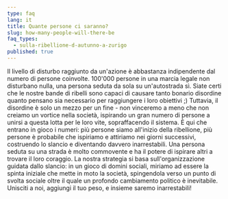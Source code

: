 ```yaml
---
type: faq
lang: it
title: Quante persone ci saranno?
slug: how-many-people-will-there-be
faq_types:
  - sulla-ribellione-d-autunno-a-zurigo
published: true
---
```

Il livello di disturbo raggiunto da un'azione è abbastanza indipendente dal numero di persone coinvolte. 100'000 persone in una marcia legale non disturbano nulla, una persona seduta da sola su un'autostrada sì. Siate certi che le nostre bande di ribelli sono capaci di causare tanto bonario disordine quanto pensano sia necessario per raggiungere i loro obiettivi ;) Tuttavia, il disordine è solo un mezzo per un fine - non vinceremo a meno che non creiamo un vortice nella società, ispirando un gran numero di persone a unirsi a questa lotta per le loro vite, sopraffacendo il sistema. È qui che entrano in gioco i numeri: più persone siamo all'inizio della ribellione, più persone è probabile che ispiriamo e attiriamo nei giorni successivi, costruendo lo slancio e diventando davvero inarrestabili. Una persona seduta su una strada è molto commovente e ha il potere di ispirare altri a trovare il loro coraggio. La nostra strategia si basa sull'organizzazione guidata dallo slancio: in un gioco di domini sociali, miriamo ad essere la spinta iniziale che mette in moto la società, spingendola verso un punto di svolta sociale oltre il quale un profondo cambiamento politico è inevitabile. Unisciti a noi, aggiungi il tuo peso, e insieme saremo inarrestabili!
